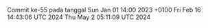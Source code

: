 Commit ke-55 pada tanggal Sun Jan 01 14:00 2023 +0100
Fri Feb 16 14:43:06 UTC 2024
Thu May  2 05:11:09 UTC 2024
